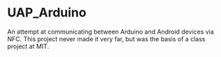 UAP_Arduino
===========
An attempt at communicating between Arduino and Android devices via NFC. This project never made it very far, but was the basis of a class project at MIT.
